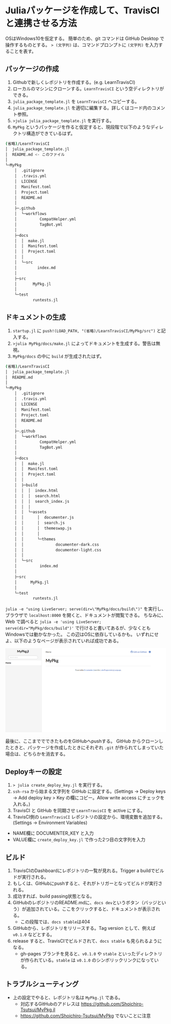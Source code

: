 # Juliaパッケージを作成して、TravisCIと連携させる方法
OSはWindows10を仮定する。
簡単のため、git コマンドは GitHub Desktop で操作するものとする。
`> (文字列)` は、コマンドプロンプトに `(文字列)` を入力することを表す。

## パッケージの作成
1. Githubで新しくレポジトリを作成する。(e.g. LearnTravisCI)
1. ローカルのマシンにクローンする。`LearnTravisCI` という空ディレクトリができる。
1. `julia_package_template.jl` を `LearnTravisCI` へコピーする。
1. `julia_package_template.jl` を適切に編集する。詳しくはコード内のコメント参照。
1. `>julia julia_package_template.jl` を実行する。
1. `MyPkg` というパッケージを作ると仮定すると、現段階で以下のようなディレクトリ構造ができているはず。

```bash
(省略)/LearnTravisCI
│  julia_package_template.jl
│  README.md <- このファイル
│
└─MyPkg
    │  .gitignore
    │  .travis.yml
    │  LICENSE
    │  Manifest.toml
    │  Project.toml
    │  README.md
    │
    ├─.github
    │  └─workflows
    │          CompatHelper.yml
    │          TagBot.yml
    │
    ├─docs
    │  │  make.jl
    │  │  Manifest.toml
    │  │  Project.toml
    │  │
    │  └─src
    │         index.md
    │
    ├─src
    │       MyPkg.jl
    │
    └─test
            runtests.jl
```

## ドキュメントの生成
1. `startup.jl` に `push!(LOAD_PATH, "(省略)/LearnTravisCI/MyPkg/src")` と記入する。
1. `>julia MyPkg/docs/make.jl` によってドキュメントを生成する。警告は無視。
1. `MyPkg/docs` の中に `build` が生成されたはず。

```bash
(省略)/LearnTravisCI
│  julia_package_template.jl
│  README.md
│
└─MyPkg
    │  .gitignore
    │  .travis.yml
    │  LICENSE
    │  Manifest.toml
    │  Project.toml
    │  README.md
    │
    ├─.github
    │  └─workflows
    │          CompatHelper.yml
    │          TagBot.yml
    │
    ├─docs
    │  │  make.jl
    │  │  Manifest.toml
    │  │  Project.toml
    │  │
    │  ├─build
    │  │  │  index.html
    │  │  │  search.html
    │  │  │  search_index.js
    │  │  │
    │  │  └─assets
    │  │      │  documenter.js
    │  │      │  search.js
    │  │      │  themeswap.js
    │  │      │
    │  │      └─themes
    │  │              documenter-dark.css
    │  │              documenter-light.css
    │  │
    │  └─src
    │          index.md
    │
    ├─src
    │      MyPkg.jl
    │
    └─test
            runtests.jl
```

`julia -e "using LiveServer; serve(dir=\"MyPkg/docs/build\")"`
を実行し、ブラウザで `localhost:8000` を開くと、ドキュメントが閲覧できる。
ちなみに、Web で調べると
`julia -e 'using LiveServer; serve(dir="MyPkg/docs/build")'`
で行けると書いてあるが、少なくともWindowsでは動かなかった。
この辺はOSに依存しているかも。
いずれにせよ、以下のようなページが表示されていれば成功である。

![こんなん](home_document.png)

最後に、ここまででできたものをGitHubへpushする。
GitHub からクローンしたときと、パッケージを作成したときにそれぞれ `.git` が作られてしまっていた場合は、どちらかを消去する。


## Deployキーの設定
1. `> julia create_deploy_key.jl` を実行する。
1. `ssh-rsa` から始まる文字列を GitHub に設定する。(Settings -> Deploy keys -> Add deploy key > Key の欄にコピー。Allow write access にチェックを入れる。)
1. TravisCI と GitHub を同期させ `LearnTravisCI` を active にする。
1. TravisCI側の `LearnTravisCI` レポジトリの設定から、環境変数を追加する。(Settings -> Environment Variables)
  - NAME欄に DOCUMENTER_KEY と入力
  - VALUE欄に `create_deploy_key.jl` で作った2つ目の文字列を入力

  
## ビルド
1. TravisCIのDashboardにレポジトリの一覧が見れる。Trigger a buildでビルドが実行される。
1. もしくは、GitHubにpushすると、それがトリガーとなってビルドが実行される。
1. 成功すれば、build passing状態となる。
1. GitHubのレポジトリのREADME.mdに、`docs dev`というボタン（バッジという）が追加されている。ここをクリックすると、ドキュメントが表示される。
    - この段階では、`docs stable`は404
1. GitHubから、レポジトリをリリースする。Tag version として、例えば `v0.1.0` などとする。
1. release すると、TravisCIでビルドされて、`docs stable` も見られるようになる。
    - gh-pages ブランチを見ると、`v0.1.0` や `stable` といったディレクトリが作られている。`stable` は `v0.1.0` のシンボリックリンクになっている。


## トラブルシューティング
- 上の設定でやると、レポジトリ名は `MyPkg.jl` である。
    - 対応するGitHubのアドレスは https://github.com/Shoichiro-Tsutsui/MyPkg.jl
    - https://github.com/Shoichiro-Tsutsui/MyPkg でないことに注意    
